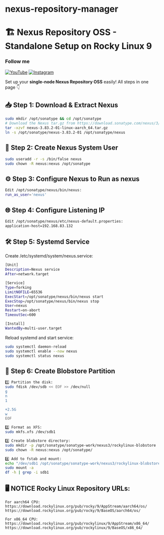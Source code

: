 # nexus-repository-manager

# 🏗️ Nexus Repository OSS - Standalone Setup on Rocky Linux 9

### Follow me

[![YouTube](https://img.shields.io/badge/YouTube-%23FF0000?style=for-the-badge&logo=youtube&logoColor=white)](https://www.youtube.com/mehdi_devops_pro)
[![Instagram](https://img.shields.io/badge/Instagram-%23E1306C?style=for-the-badge&logo=instagram&logoColor=white)](https://www.instagram.com/mehdi.devops.pro/)


Set up your **single-node Nexus Repository OSS** easily! All steps in one page 👇  

## 📥 Step 1: Download & Extract Nexus

```bash
sudo mkdir /opt/sonatype && cd /opt/sonatype
# Download the Nexus tar.gz from https://download.sonatype.com/nexus/3/
tar -xzvf nexus-3.83.2-01-linux-aarch_64.tar.gz
ln -s /opt/sonatype/nexus-3.83.2-01 /opt/sonatype/nexus

```
## 👤 Step 2: Create Nexus System User
```bash
sudo useradd -r -s /bin/false nexus
sudo chown -R nexus:nexus /opt/sonatype
```

## ⚙️ Step 3: Configure Nexus to Run as nexus
```bash
Edit /opt/sonatype/nexus/bin/nexus:
run_as_user='nexus'
```


## 🌐 Step 4: Configure Listening IP
```bash
Edit /opt/sonatype/nexus/etc/nexus-default.properties:
application-host=192.168.83.132
```

## 🛠️ Step 5: Systemd Service
Create /etc/systemd/system/nexus.service:
```bash
[Unit]
Description=Nexus service
After=network.target

[Service]
Type=forking
LimitNOFILE=65536
ExecStart=/opt/sonatype/nexus/bin/nexus start
ExecStop=/opt/sonatype/nexus/bin/nexus stop
User=nexus
Restart=on-abort
TimeoutSec=600

[Install]
WantedBy=multi-user.target
```
Reload systemd and start service:
```bash
sudo systemctl daemon-reload
sudo systemctl enable --now nexus
sudo systemctl status nexus

```
## 💾 Step 6: Create Blobstore Partition
```bash
1️⃣ Partition the disk:
sudo fdisk /dev/sdb << EOF >> /dev/null
g
n
1

+2.5G
w
EOF
```

```bash
2️⃣ Format as XFS:
sudo mkfs.xfs /dev/sdb1
```
```bash
3️⃣ Create blobstore directory:
sudo mkdir -p /opt/sonatype/sonatype-work/nexus3/rockylinux-blobstore
sudo chown -R nexus:nexus /opt/sonatype/
```
```bash
4️⃣ Add to fstab and mount:
echo "/dev/sdb1 /opt/sonatype/sonatype-work/nexus3/rockylinux-blobstore xfs defaults 0 0" | sudo tee -a /etc/fstab
sudo mount -a
df -h | grep -i sdb1
```


## 🖥️ NOTICE Rocky Linux Repository URLs:
```
For aarch64 CPU:
https://download.rockylinux.org/pub/rocky/9/AppStream/aarch64/os/
https://download.rockylinux.org/pub/rocky/9/BaseOS/aarch64/os/

For x86_64 CPU:
https://download.rockylinux.org/pub/rockylinux/9/AppStream/x86_64/
https://download.rockylinux.org/pub/rockylinux/9/BaseOS/x86_64/
